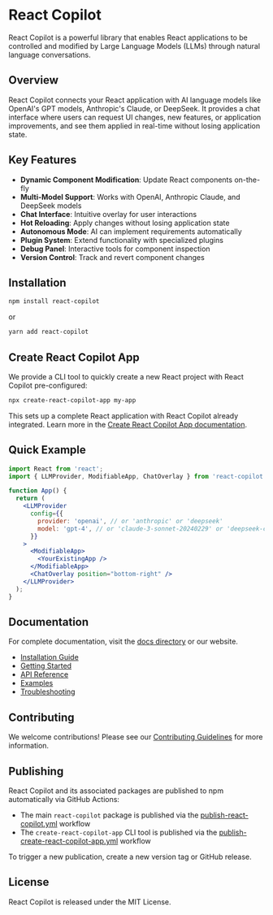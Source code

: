 # React Copilot

React Copilot is a powerful library that enables React applications to be controlled and modified by Large Language Models (LLMs) through natural language conversations.

## Overview

React Copilot connects your React application with AI language models like OpenAI's GPT models, Anthropic's Claude, or DeepSeek. It provides a chat interface where users can request UI changes, new features, or application improvements, and see them applied in real-time without losing application state.

## Key Features

- **Dynamic Component Modification**: Update React components on-the-fly
- **Multi-Model Support**: Works with OpenAI, Anthropic Claude, and DeepSeek models
- **Chat Interface**: Intuitive overlay for user interactions
- **Hot Reloading**: Apply changes without losing application state
- **Autonomous Mode**: AI can implement requirements automatically
- **Plugin System**: Extend functionality with specialized plugins
- **Debug Panel**: Interactive tools for component inspection
- **Version Control**: Track and revert component changes

## Installation

```bash
npm install react-copilot
```

or

```bash
yarn add react-copilot
```

## Create React Copilot App

We provide a CLI tool to quickly create a new React project with React Copilot pre-configured:

```bash
npx create-react-copilot-app my-app
```

This sets up a complete React application with React Copilot already integrated. Learn more in the [Create React Copilot App documentation](./docs/create-react-copilot-app.md).

## Quick Example

```jsx
import React from 'react';
import { LLMProvider, ModifiableApp, ChatOverlay } from 'react-copilot';

function App() {
  return (
    <LLMProvider
      config={{
        provider: 'openai', // or 'anthropic' or 'deepseek'
        model: 'gpt-4', // or 'claude-3-sonnet-20240229' or 'deepseek-chat'
      }}
    >
      <ModifiableApp>
        <YourExistingApp />
      </ModifiableApp>
      <ChatOverlay position="bottom-right" />
    </LLMProvider>
  );
}
```

## Documentation

For complete documentation, visit the [docs directory](./docs/index.md) or our website.

- [Installation Guide](./docs/installation-guide.md)
- [Getting Started](./docs/getting-started.md)
- [API Reference](./docs/api-reference.md)
- [Examples](./docs/examples.md)
- [Troubleshooting](./docs/troubleshooting.md)

## Contributing

We welcome contributions! Please see our [Contributing Guidelines](CONTRIBUTING.md) for more information.

## Publishing

React Copilot and its associated packages are published to npm automatically via GitHub Actions:

- The main `react-copilot` package is published via the [publish-react-copilot.yml](./.github/workflows/publish-react-copilot.yml) workflow
- The `create-react-copilot-app` CLI tool is published via the [publish-create-react-copilot-app.yml](./.github/workflows/publish-create-react-copilot-app.yml) workflow

To trigger a new publication, create a new version tag or GitHub release.

## License

React Copilot is released under the MIT License.
